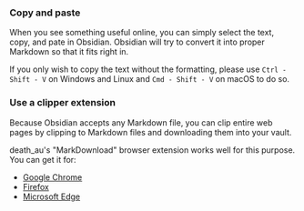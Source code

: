 ### Copy and paste

When you see something useful online, you can simply select the text, copy, and pate in Obsidian. Obsidian will try to convert it into proper Markdown so that it fits right in.

If you only wish to copy the text without the formatting, please use `Ctrl - Shift - V` on Windows and Linux and `Cmd - Shift - V` on macOS to do so.

### Use a clipper extension

Because Obsidian accepts any Markdown file, you can clip entire web pages by clipping to Markdown files and downloading them into your vault.

death_au's "MarkDownload" browser extension works well for this purpose. You can get it for:

- [Google Chrome](https://chrome.google.com/webstore/detail/markdownload-markdown-web/pcmpcfapbekmbjjkdalcgopdkipoggdi)
- [Firefox](https://addons.mozilla.org/en-GB/firefox/addon/markdownload/)
- [Microsoft Edge](https://microsoftedge.microsoft.com/addons/detail/markdownload-markdown-w/hajanaajapkhaabfcofdjgjnlgkdkknm)